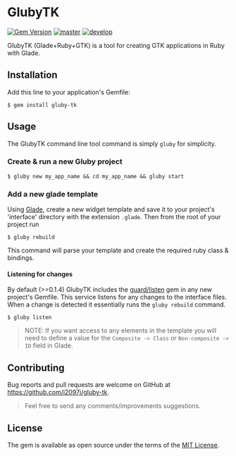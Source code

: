 # GlubyTK

[![Gem Version](https://badge.fury.io/rb/gluby-tk.svg)](https://badge.fury.io/rb/gluby-tk)  [![master](https://travis-ci.org/i2097i/gluby-tk.svg?branch=master)](https://travis-ci.org/i2097i/gluby-tk)  [![develop](https://travis-ci.org/i2097i/gluby-tk.svg?branch=develop)](https://travis-ci.org/i2097i/gluby-tk)

GlubyTK (Glade+Ruby+GTK) is a tool for creating GTK applications in Ruby with Glade.

## Installation

Add this line to your application's Gemfile:

    $ gem install gluby-tk

## Usage

The GlubyTK command line tool command is simply ```gluby``` for simplicity.

### Create & run a new Gluby project
    $ gluby new my_app_name && cd my_app_name && gluby start

### Add a new glade template
Using [Glade](https://glade.gnome.org/), create a new widget template and save it to your project's 'interface' directory with the extension ```.glade```. Then from the root of your project run 
    
    $ gluby rebuild

This command will parse your template and create the required ruby class & bindings.

#### Listening for changes
By default (>=0.1.4) GlubyTK includes the [guard/listen](https://github.com/guard/listen) gem in any new project's Gemfile. This service listens for any changes to the interface files. When a change is detected it essentially runs the ```gluby rebuild``` command.

    $ gluby listen


> NOTE: If you want access to any elements in the template you will need to define a value for the ```Composite -> Class``` or ```Non-composite -> ID``` field in Glade.

## Contributing

Bug reports and pull requests are welcome on GitHub at https://github.com/i2097i/gluby-tk.
> Feel free to send any comments/improvements suggestions.

## License

The gem is available as open source under the terms of the [MIT License](http://opensource.org/licenses/MIT).

